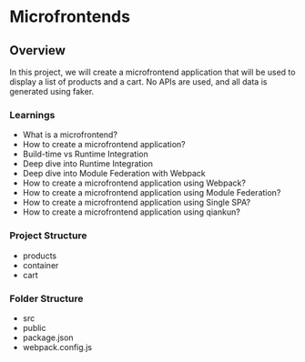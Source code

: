 # Microfrontends

## Overview

In this project, we will create a microfrontend application that will be used to display a list of products and a cart. No APIs are used, and all data is generated using faker.

### Learnings

- What is a microfrontend?
- How to create a microfrontend application?
- Build-time vs Runtime Integration
- Deep dive into Runtime Integration
- Deep dive into Module Federation with Webpack
- How to create a microfrontend application using Webpack?
- How to create a microfrontend application using Module Federation?
- How to create a microfrontend application using Single SPA?
- How to create a microfrontend application using qiankun?

### Project Structure

- products
- container
- cart

### Folder Structure

- src
- public
- package.json
- webpack.config.js

